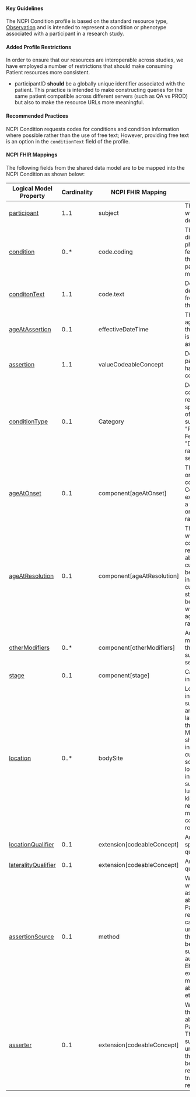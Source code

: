#### Key Guidelines
The NCPI Condition profile is based on the standard resource type, [Observation](https://hl7.org/fhir/r4/observation.html) and is intended to represent a condition or phenotype associated with a participant in a research study.

#### Added Profile Restrictions
In order to ensure that our resources are interoperable across studies, we have employed a number of restrictions that should make consuming Patient resources more consistent.


* participantID **should** be a globally unique identifier associated with the patient. This practice is intended to make constructing queries for the same patient compatible across different servers (such as QA vs PROD) but also to make the resource URLs more meaningful.


#### Recommended Practices
NCPI Condition requests codes for conditions and condition information where possible rather than the use of free text; However, providing free text is an option in the `conditionText` field of the profile.

#### NCPI FHIR Mappings
The following fields from the shared data model are to be mapped into the NCPI Condition as shown below:

| **Logical Model Property** | **Cardinality** |  **NCPI FHIR Mapping** |**Usage Guidance** | **Notes** |
| ---- | ---- | ---- | ---- | ----- |
| [participant](StructureDefinition-SharedDataModelCondition-definitions.html#diff_SharedDataModelCondition.participant) | 1..1 | subject | The participant we are describing | |
| [condition](StructureDefinition-SharedDataModelCondition-definitions.html#diff_SharedDataModelCondition.condition) | 0..* | code.coding | The condition, disease, phenotypic feature, etc that this participant may have. | |
| [conditonText](StructureDefinition-SharedDataModelCondition-definitions.html#diff_SharedDataModelCondition.conditonText) | 1..1 | code.text | Detailed description / free text about this condition. ||
| [ageAtAssertion](StructureDefinition-SharedDataModelCondition-definitions.html#diff_SharedDataModelCondition.ageAtAssertion) | 0..1 | effectiveDateTime | The date or age at which this condition is being asserted. ||
| [assertion](StructureDefinition-SharedDataModelCondition-definitions.html#diff_SharedDataModelCondition.assertion) | 1..1 | valueCodeableConcept | Does the participant have this condition? ||
| [conditionType](StructureDefinition-SharedDataModelCondition-definitions.html#diff_SharedDataModelCondition.conditionType) | 0..1 | Category | Does this condition represent a specific "type" of condition, such as "Phenotypic Feature" vs "Disease" in a rare disease setting. ||
| [ageAtOnset](StructureDefinition-SharedDataModelCondition-definitions.html#diff_SharedDataModelCondition.ageAtOnset) | 0..1 | component[ageAtOnset] | The age of onset for this condition. Could be expressed with a term, an age, or an age range. ||
| [ageAtResolution](StructureDefinition-SharedDataModelCondition-definitions.html#diff_SharedDataModelCondition.ageAtResolution) | 0..1 | component[ageAtResolution] | The age at which this condition was resolved, abated, or cured. Should be left empty in cases of current active status. Could be expressed with a term, an age, or an age range. ||
| [otherModifiers](StructureDefinition-SharedDataModelCondition-definitions.html#diff_SharedDataModelCondition.otherModifiers) | 0..* | component[otherModifiers] | Any additional modifiers for this condition, such as severity. ||
| [stage](StructureDefinition-SharedDataModelCondition-definitions.html#diff_SharedDataModelCondition.stage) | 0..1 | component[stage] | Cancer staging information ||
| [location](StructureDefinition-SharedDataModelCondition-definitions.html#diff_SharedDataModelCondition.location) | 0..* | bodySite | Location information, such as site and/or laterality, of the condition. Multiple values should be interpreted cumulatively, so complex location information, such as "right lung" and "left kidney" may require multiple condition rows. ||
| [locationQualifier](StructureDefinition-SharedDataModelCondition-definitions.html#diff_SharedDataModelCondition.locationQualifier) | 0..1 | extension[codeableConcept] | Any spatial/location qualifiers ||
| [lateralityQualifier](StructureDefinition-SharedDataModelCondition-definitions.html#diff_SharedDataModelCondition.lateralityQualifier) | 0..1 | extension[codeableConcept] | Any laterality qualifiers ||
| [assertionSource](StructureDefinition-SharedDataModelCondition-definitions.html#diff_SharedDataModelCondition.assertionSource) | 0..1 | method | Where or how was this this assertion about the Participant recorded? This can support understanding the differences between surveys, automated EHR extraction, manual chart abstraction, etc. ||
| [asserter](StructureDefinition-SharedDataModelCondition-definitions.html#diff_SharedDataModelCondition.asserter) | 0..1 | extension[codeableConcept] | Who recorded this assertion about the Participant? This can support understanding the differences between self-report, doctor, trained research staff. ||
